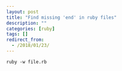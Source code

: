 ```yaml
---
layout: post
title: "Find missing 'end' in ruby files"
description: ""
categories: [ruby]
tags: []
redirect_from:
  - /2018/01/23/
---
```


~~~
ruby -w file.rb
~~~
